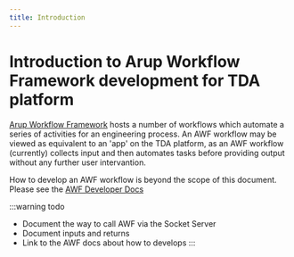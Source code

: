 ```yaml
---
title: Introduction
---
```

# Introduction to Arup Workflow Framework development for TDA platform

[Arup Workflow Framework](https://awf.arup.com/) hosts a number of workflows which automate a series of activities for an engineering process.  An AWF workflow may be viewed as equivalent to an 'app' on the TDA platform, as an AWF workflow (currently) collects input and then automates tasks before providing output without any further user intervantion.  

How to develop an AWF workflow is beyond the scope of this document.  Please see the [AWF Developer Docs](https://awf.arup.com/#/docs)

:::warning todo

- Document the way to call AWF via the Socket Server
- Document inputs and returns
- Link to the AWF docs about how to develops
:::